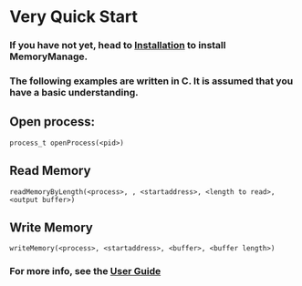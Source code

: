 # Very Quick Start
### If you have not yet, head to [Installation](installing.md) to install MemoryManage.
### The following examples are written in C. It is assumed that you have a basic understanding.

## Open process:
`process_t openProcess(<pid>)`
## Read Memory
`readMemoryByLength(<process>, , <startaddress>, <length to read>, <output buffer>)`
## Write Memory
`writeMemory(<process>, <startaddress>, <buffer>, <buffer length>)`

### For more info, see the [User Guide](userguide.md)